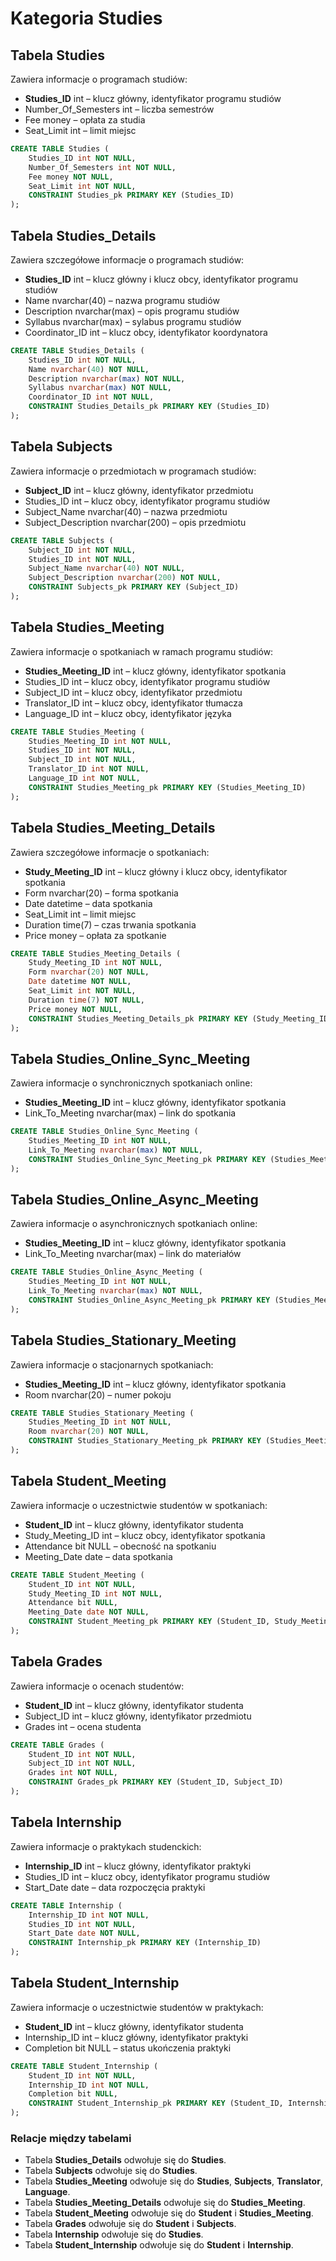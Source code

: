 # Kategoria Studies

## Tabela Studies

Zawiera informacje o programach studiów:

- **Studies_ID** int – klucz główny, identyfikator programu studiów
- Number_Of_Semesters int – liczba semestrów
- Fee money – opłata za studia
- Seat_Limit int – limit miejsc

```sql
CREATE TABLE Studies (
    Studies_ID int NOT NULL,
    Number_Of_Semesters int NOT NULL,
    Fee money NOT NULL,
    Seat_Limit int NOT NULL,
    CONSTRAINT Studies_pk PRIMARY KEY (Studies_ID)
);
```

## Tabela Studies_Details

Zawiera szczegółowe informacje o programach studiów:

- **Studies_ID** int – klucz główny i klucz obcy, identyfikator programu studiów
- Name nvarchar(40) – nazwa programu studiów
- Description nvarchar(max) – opis programu studiów
- Syllabus nvarchar(max) – sylabus programu studiów
- Coordinator_ID int – klucz obcy, identyfikator koordynatora

```sql
CREATE TABLE Studies_Details (
    Studies_ID int NOT NULL,
    Name nvarchar(40) NOT NULL,
    Description nvarchar(max) NOT NULL,
    Syllabus nvarchar(max) NOT NULL,
    Coordinator_ID int NOT NULL,
    CONSTRAINT Studies_Details_pk PRIMARY KEY (Studies_ID)
);
```

## Tabela Subjects

Zawiera informacje o przedmiotach w programach studiów:

- **Subject_ID** int – klucz główny, identyfikator przedmiotu
- Studies_ID int – klucz obcy, identyfikator programu studiów
- Subject_Name nvarchar(40) – nazwa przedmiotu
- Subject_Description nvarchar(200) – opis przedmiotu

```sql
CREATE TABLE Subjects (
    Subject_ID int NOT NULL,
    Studies_ID int NOT NULL,
    Subject_Name nvarchar(40) NOT NULL,
    Subject_Description nvarchar(200) NOT NULL,
    CONSTRAINT Subjects_pk PRIMARY KEY (Subject_ID)
);
```

## Tabela Studies_Meeting

Zawiera informacje o spotkaniach w ramach programu studiów:

- **Studies_Meeting_ID** int – klucz główny, identyfikator spotkania
- Studies_ID int – klucz obcy, identyfikator programu studiów
- Subject_ID int – klucz obcy, identyfikator przedmiotu
- Translator_ID int – klucz obcy, identyfikator tłumacza
- Language_ID int – klucz obcy, identyfikator języka

```sql
CREATE TABLE Studies_Meeting (
    Studies_Meeting_ID int NOT NULL,
    Studies_ID int NOT NULL,
    Subject_ID int NOT NULL,
    Translator_ID int NOT NULL,
    Language_ID int NOT NULL,
    CONSTRAINT Studies_Meeting_pk PRIMARY KEY (Studies_Meeting_ID)
);
```

## Tabela Studies_Meeting_Details

Zawiera szczegółowe informacje o spotkaniach:

- **Study_Meeting_ID** int – klucz główny i klucz obcy, identyfikator spotkania
- Form nvarchar(20) – forma spotkania
- Date datetime – data spotkania
- Seat_Limit int – limit miejsc
- Duration time(7) – czas trwania spotkania
- Price money – opłata za spotkanie

```sql
CREATE TABLE Studies_Meeting_Details (
    Study_Meeting_ID int NOT NULL,
    Form nvarchar(20) NOT NULL,
    Date datetime NOT NULL,
    Seat_Limit int NOT NULL,
    Duration time(7) NOT NULL,
    Price money NOT NULL,
    CONSTRAINT Studies_Meeting_Details_pk PRIMARY KEY (Study_Meeting_ID)
);
```

## Tabela Studies_Online_Sync_Meeting

Zawiera informacje o synchronicznych spotkaniach online:

- **Studies_Meeting_ID** int – klucz główny, identyfikator spotkania
- Link_To_Meeting nvarchar(max) – link do spotkania

```sql
CREATE TABLE Studies_Online_Sync_Meeting (
    Studies_Meeting_ID int NOT NULL,
    Link_To_Meeting nvarchar(max) NOT NULL,
    CONSTRAINT Studies_Online_Sync_Meeting_pk PRIMARY KEY (Studies_Meeting_ID)
);
```

## Tabela Studies_Online_Async_Meeting

Zawiera informacje o asynchronicznych spotkaniach online:

- **Studies_Meeting_ID** int – klucz główny, identyfikator spotkania
- Link_To_Meeting nvarchar(max) – link do materiałów

```sql
CREATE TABLE Studies_Online_Async_Meeting (
    Studies_Meeting_ID int NOT NULL,
    Link_To_Meeting nvarchar(max) NOT NULL,
    CONSTRAINT Studies_Online_Async_Meeting_pk PRIMARY KEY (Studies_Meeting_ID)
);
```

## Tabela Studies_Stationary_Meeting

Zawiera informacje o stacjonarnych spotkaniach:

- **Studies_Meeting_ID** int – klucz główny, identyfikator spotkania
- Room nvarchar(20) – numer pokoju

```sql
CREATE TABLE Studies_Stationary_Meeting (
    Studies_Meeting_ID int NOT NULL,
    Room nvarchar(20) NOT NULL,
    CONSTRAINT Studies_Stationary_Meeting_pk PRIMARY KEY (Studies_Meeting_ID)
);
```

## Tabela Student_Meeting

Zawiera informacje o uczestnictwie studentów w spotkaniach:

- **Student_ID** int – klucz główny, identyfikator studenta
- Study_Meeting_ID int – klucz obcy, identyfikator spotkania
- Attendance bit NULL – obecność na spotkaniu
- Meeting_Date date – data spotkania

```sql
CREATE TABLE Student_Meeting (
    Student_ID int NOT NULL,
    Study_Meeting_ID int NOT NULL,
    Attendance bit NULL,
    Meeting_Date date NOT NULL,
    CONSTRAINT Student_Meeting_pk PRIMARY KEY (Student_ID, Study_Meeting_ID)
);
```

## Tabela Grades

Zawiera informacje o ocenach studentów:

- **Student_ID** int – klucz główny, identyfikator studenta
- Subject_ID int – klucz główny, identyfikator przedmiotu
- Grades int – ocena studenta

```sql
CREATE TABLE Grades (
    Student_ID int NOT NULL,
    Subject_ID int NOT NULL,
    Grades int NOT NULL,
    CONSTRAINT Grades_pk PRIMARY KEY (Student_ID, Subject_ID)
);
```

## Tabela Internship

Zawiera informacje o praktykach studenckich:

- **Internship_ID** int – klucz główny, identyfikator praktyki
- Studies_ID int – klucz obcy, identyfikator programu studiów
- Start_Date date – data rozpoczęcia praktyki

```sql
CREATE TABLE Internship (
    Internship_ID int NOT NULL,
    Studies_ID int NOT NULL,
    Start_Date date NOT NULL,
    CONSTRAINT Internship_pk PRIMARY KEY (Internship_ID)
);
```

## Tabela Student_Internship

Zawiera informacje o uczestnictwie studentów w praktykach:

- **Student_ID** int – klucz główny, identyfikator studenta
- Internship_ID int – klucz główny, identyfikator praktyki
- Completion bit NULL – status ukończenia praktyki

```sql
CREATE TABLE Student_Internship (
    Student_ID int NOT NULL,
    Internship_ID int NOT NULL,
    Completion bit NULL,
    CONSTRAINT Student_Internship_pk PRIMARY KEY (Student_ID, Internship_ID)
);
```

### Relacje między tabelami

- Tabela **Studies_Details** odwołuje się do **Studies**.
- Tabela **Subjects** odwołuje się do **Studies**.
- Tabela **Studies_Meeting** odwołuje się do **Studies**, **Subjects**, **Translator**, **Language**.
- Tabela **Studies_Meeting_Details** odwołuje się do **Studies_Meeting**.
- Tabela **Student_Meeting** odwołuje się do **Student** i **Studies_Meeting**.
- Tabela **Grades** odwołuje się do **Student** i **Subjects**.
- Tabela **Internship** odwołuje się do **Studies**.
- Tabela **Student_Internship** odwołuje się do **Student** i **Internship**.

